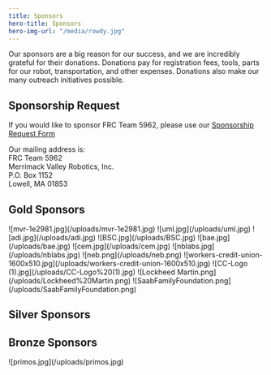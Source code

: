 ```yaml
---
title: Sponsors
hero-title: Sponsors
hero-img-url: "/media/rowdy.jpg"
---
```


Our sponsors are a big reason for our success, and we are incredibly grateful for their donations. Donations pay for registration fees, tools, parts for our robot, transportation, and other expenses. Donations also make our many outreach initiatives possible.

## Sponsorship Request

If you would like to sponsor FRC Team 5962, please use our [Sponsorship Request Form](https://docs.google.com/document/d/1uyhAb26nqWgYaaHQmjEV63Pm3g7mU7VQ0f5xBUOJ850/edit?usp=sharing)

Our mailing address is: <br>
FRC Team 5962<br>
Merrimack Valley Robotics, Inc.<br>
P.O. Box 1152<br>
Lowell, MA 01853<br>

<div class="divider"></div>

## Gold Sponsors

<div class="sponsor-pics" markdown="1">
![mvr-1e2981.jpg](/uploads/mvr-1e2981.jpg)
![uml.jpg](/uploads/uml.jpg)
![adi.jpg](/uploads/adi.jpg)
![BSC.jpg](/uploads/BSC.jpg)
![bae.jpg](/uploads/bae.jpg)
![cem.jpg](/uploads/cem.jpg)
![nblabs.jpg](/uploads/nblabs.jpg)
![neb.png](/uploads/neb.png)
![workers-credit-union-1600x510.jpg](/uploads/workers-credit-union-1600x510.jpg)
![CC-Logo (1).jpg](/uploads/CC-Logo%20(1).jpg)
![Lockheed Martin.png](/uploads/Lockheed%20Martin.png)
![SaabFamilyFoundation.png](/uploads/SaabFamilyFoundation.png)
</div>
<div class="divider"></div>

## Silver Sponsors

<div class="sponsor-pics" markdown="1">


</div>
<div class="divider"></div>

## Bronze Sponsors 

<div class="sponsor-pics" markdown="1">
![primos.jpg](/uploads/primos.jpg)
</div>
<div class="divider"></div>
<div class="pics-size-7" markdown="1">